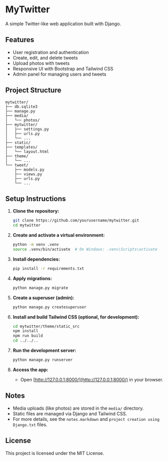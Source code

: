 # MyTwitter

A simple Twitter-like web application built with Django.

## Features

- User registration and authentication
- Create, edit, and delete tweets
- Upload photos with tweets
- Responsive UI with Bootstrap and Tailwind CSS
- Admin panel for managing users and tweets

## Project Structure

```
mytwitter/
├── db.sqlite3
├── manage.py
├── media/
│   └── photos/
├── mytwitter/
│   ├── settings.py
│   ├── urls.py
│   └── ...
├── static/
├── templates/
│   └── layout.html
├── theme/
│   └── ...
└── tweet/
    ├── models.py
    ├── views.py
    ├── urls.py
    └── ...
```

## Setup Instructions

1. **Clone the repository:**
    ```sh
    git clone https://github.com/yourusername/mytwitter.git
    cd mytwitter
    ```

2. **Create and activate a virtual environment:**
    ```sh
    python -m venv .venv
    source .venv/bin/activate  # On Windows: .venv\Scripts\activate
    ```

3. **Install dependencies:**
    ```sh
    pip install -r requirements.txt
    ```

4. **Apply migrations:**
    ```sh
    python manage.py migrate
    ```

5. **Create a superuser (admin):**
    ```sh
    python manage.py createsuperuser
    ```

6. **Install and build Tailwind CSS (optional, for development):**
    ```sh
    cd mytwitter/theme/static_src
    npm install
    npm run build
    cd ../../..
    ```

7. **Run the development server:**
    ```sh
    python manage.py runserver
    ```

8. **Access the app:**
    - Open [http://127.0.0.1:8000/](http://127.0.0.1:8000/) in your browser.

## Notes

- Media uploads (like photos) are stored in the `media/` directory.
- Static files are managed via Django and Tailwind CSS.
- For more details, see the `notes.markdown` and `project creation using Django.txt` files.

## License

This project is licensed under the MIT License.
